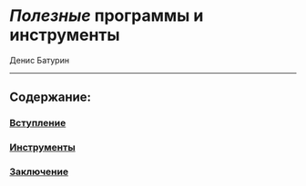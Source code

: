 # *Полезные* программы и инструменты

Денис Батурин

---

## Содержание:

### [Вступление](./Intro/Intro.md)

###  [Инструменты](./Tools/Tools.md)

### [Заключение](./Outro/Outro.md)
